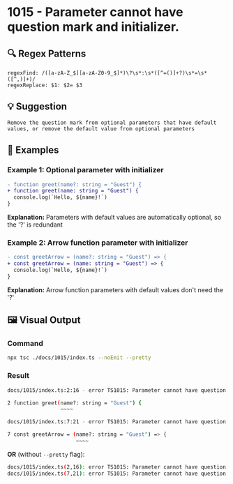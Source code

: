 # 1015 - Parameter cannot have question mark and initializer.

## 🔍 Regex Patterns
```regex
regexFind: /([a-zA-Z_$][a-zA-Z0-9_$]*)\?\s*:\s*([^=()]+?)\s*=\s*([^,)]+)/
regexReplace: $1: $2= $3
```

## 💡 Suggestion
```text
Remove the question mark from optional parameters that have default values, or remove the default value from optional parameters
```

## 📝 Examples

### Example 1: Optional parameter with initializer
```diff
- function greet(name?: string = "Guest") {
+ function greet(name: string = "Guest") {
  console.log(`Hello, ${name}!`)
}
```

**Explanation:** Parameters with default values are automatically optional, so the '?' is redundant

### Example 2: Arrow function parameter with initializer
```diff
- const greetArrow = (name?: string = "Guest") => {
+ const greetArrow = (name: string = "Guest") => {
  console.log(`Hello, ${name}!`)
}
```

**Explanation:** Arrow function parameters with default values don't need the '?'

## 🖼️ Visual Output
### Command
```bash
npx tsc ./docs/1015/index.ts --noEmit --pretty
```

### Result
```bash
docs/1015/index.ts:2:16 - error TS1015: Parameter cannot have question mark and initializer.

2 function greet(name?: string = "Guest") {
                 ~~~~

docs/1015/index.ts:7:21 - error TS1015: Parameter cannot have question mark and initializer.

7 const greetArrow = (name?: string = "Guest") => {
                      ~~~~
```

**OR** (without `--pretty` flag):

```bash
docs/1015/index.ts(2,16): error TS1015: Parameter cannot have question mark and initializer.
docs/1015/index.ts(7,21): error TS1015: Parameter cannot have question mark and initializer.
```

